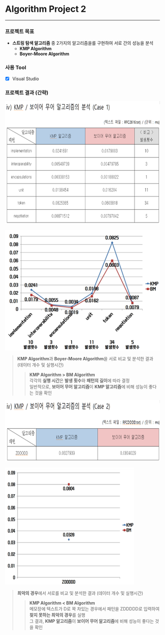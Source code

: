 # Algorithm Project 2
* * *
### 프로젝트 목표
* **스트링 탐색 알고리즘** 중 2가지의 알고리즘을를 구현하여 서로 간의 성능을 분석  
  * **KMP Algorithm**  
  * **Boyer-Moore Algorithm**    
### 사용 Tool
- [x] Visual Studio  
### 프로젝트 결과 (간략)
<img src="/image/d1.png" width="700px" height="400px" alt="BlockDiagram"></img><br/><br/>
<img src="/image/d2.png" width="4500px" height="390px" alt="BlockDiagram"></img><br/>
> **KMP Algorithm**과 **Boyer-Moore Algorithm**을 서로 비교 및 분석한 결과 (데이터 개수 및 실행시간)  
> > **KMP Algorithm > BM Algorithm**  
> > 각각의 **실행 시간**은 **발생 횟수**와 **패턴의 길이**에 따라 결정  
> > 일반적으로, **보이어 무어 알고리즘**이 **KMP 알고리즘**에 비해 성능이 좋다는 것을 확인  

<img src="/image/d3.png" width="700px" height="200px" alt="BlockDiagram"></img><br/><br/>
<img src="/image/d4.png" width="420px" height="380px" alt="BlockDiagram"></img><br/>
> **최악의 경우**에서 서로를 비교 및 분석한 결과 (데이터 개수 및 실행시간)  
> > **KMP Algorithm < BM Algorithm**  
> > 메모장에 텍스트가 D로 꽉 차있는 경우에서 패턴을 ZDDDDD로 입력하여 **찾지 못하는 최악의 경우**를 실행  
> > 그 결과, **KMP 알고리즘**이 **보이어 무어 알고리즘**에 비해 성능이 좋다는 것을 확인  

